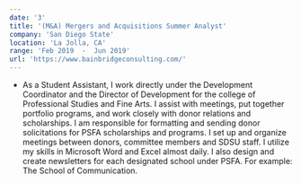 ```yaml
---
date: '3'
title: '(M&A) Mergers and Acquisitions Summer Analyst'
company: 'San Diego State'
location: 'La Jolla, CA'
range: 'Feb 2019  -  Jun 2019'
url: 'https://www.bainbridgeconsulting.com/'
---
```


- As a Student Assistant, I work directly under the Development Coordinator and the Director of Development for the college of Professional Studies and Fine Arts. I assist with meetings, put together portfolio programs, and work closely with donor relations and scholarships.
I am responsible for formatting and sending donor solicitations for PSFA scholarships and programs. I set up and organize meetings between donors, committee members and SDSU staff. I utilize my skills in Microsoft Word and Excel almost daily.
I also design and create newsletters for each designated school under PSFA. For example: The School of Communication.
